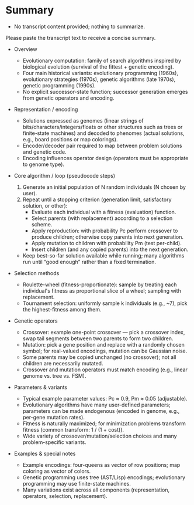 # Summary

- No transcript content provided; nothing to summarize.

Please paste the transcript text to receive a concise summary.

- Overview
  - Evolutionary computation: family of search algorithms inspired by biological evolution (survival of the fittest + genetic encoding).
  - Four main historical variants: evolutionary programming (1960s), evolutionary strategies (1970s), genetic algorithms (late 1970s), genetic programming (1990s).
  - No explicit successor-state function; successor generation emerges from genetic operators and encoding.

- Representation / encoding
  - Solutions expressed as genomes (linear strings of bits/characters/integers/floats or other structures such as trees or finite-state machines) and decoded to phenomes (actual solutions, e.g., board positions or map colorings).
  - Encoder/decoder pair required to map between problem solutions and genetic code.
  - Encoding influences operator design (operators must be appropriate to genome type).

- Core algorithm / loop (pseudocode steps)
  1. Generate an initial population of N random individuals (N chosen by user).
  2. Repeat until a stopping criterion (generation limit, satisfactory solution, or other):
     - Evaluate each individual with a fitness (evaluation) function.
     - Select parents (with replacement) according to a selection scheme.
     - Apply reproduction: with probability Pc perform crossover to produce children; otherwise copy parents into next generation.
     - Apply mutation to children with probability Pm (test per-child).
     - Insert children (and any copied parents) into the next generation.
  - Keep best-so-far solution available while running; many algorithms run until “good enough” rather than a fixed termination.

- Selection methods
  - Roulette-wheel (fitness-proportionate): sample by treating each individual's fitness as proportional slice of a wheel; sampling with replacement.
  - Tournament selection: uniformly sample k individuals (e.g., ~7), pick the highest-fitness among them.

- Genetic operators
  - Crossover: example one-point crossover — pick a crossover index, swap tail segments between two parents to form two children.
  - Mutation: pick a gene position and replace with a randomly chosen symbol; for real-valued encodings, mutation can be Gaussian noise.
  - Some parents may be copied unchanged (no crossover); not all children are necessarily mutated.
  - Crossover and mutation operators must match encoding (e.g., linear genome vs. tree vs. FSM).

- Parameters & variants
  - Typical example parameter values: Pc ≈ 0.9, Pm ≈ 0.05 (adjustable).
  - Evolutionary algorithms have many user-defined parameters; parameters can be made endogenous (encoded in genome, e.g., per-gene mutation rates).
  - Fitness is naturally maximized; for minimization problems transform fitness (common transform: 1 / (1 + cost)).
  - Wide variety of crossover/mutation/selection choices and many problem-specific variants.

- Examples & special notes
  - Example encodings: four-queens as vector of row positions; map coloring as vector of colors.
  - Genetic programming uses tree (AST/Lisp) encodings; evolutionary programming may use finite-state machines.
  - Many variations exist across all components (representation, operators, selection, replacement).